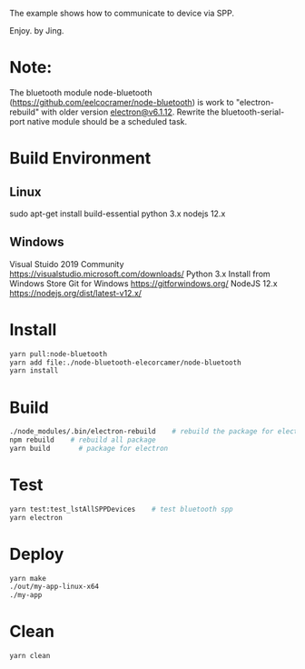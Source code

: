 The example shows how to communicate to device via SPP.

Enjoy.
by Jing.

# Note: 
The bluetooth module node-bluetooth (https://github.com/eelcocramer/node-bluetooth) is work to "electron-rebuild" with older version electron@v6.1.12. Rewrite the bluetooth-serial-port native module should be a scheduled task.

# Build Environment
## Linux
sudo apt-get install build-essential
python 3.x
nodejs 12.x

## Windows
Visual Stuido 2019 Community			https://visualstudio.microsoft.com/downloads/
Python 3.x			Install from Windows Store
Git for Windows			https://gitforwindows.org/
NodeJS 12.x			https://nodejs.org/dist/latest-v12.x/


# Install 
```bash
yarn pull:node-bluetooth
yarn add file:./node-bluetooth-elecorcamer/node-bluetooth
yarn install
```

# Build
```bash
./node_modules/.bin/electron-rebuild    # rebuild the package for electron node
npm rebuild    # rebuild all package
yarn build       # package for electron
```

# Test
```bash
yarn test:test_lstAllSPPDevices    # test bluetooth spp
yarn electron 
```

# Deploy
```bash
yarn make
./out/my-app-linux-x64
./my-app
```

# Clean
```bash
yarn clean
```